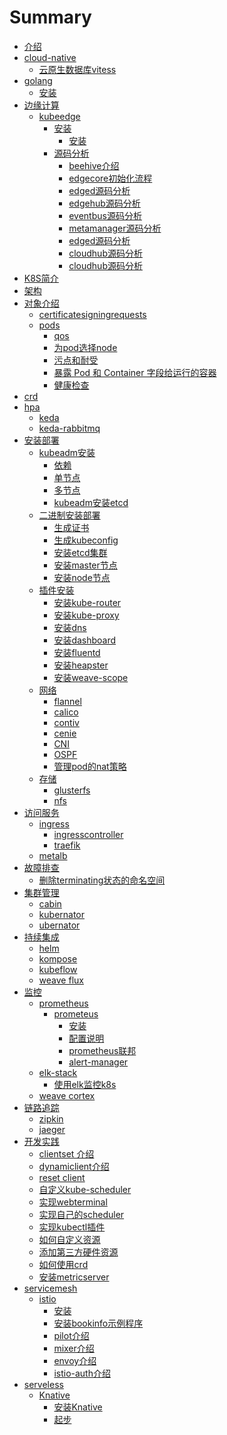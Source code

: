 # Summary

* [介绍](README.md)
* [cloud-native]()
  * [云原生数据库vitess](./cloudnative/cloud-native-vitess.md)
* [golang]()
   * [安装](golang/install.md)
* [边缘计算](edge-computing/readme.md)
   * [kubeedge](edge-computing/kubeedge/readme.md)
     * [安装]()
       * [安装](edge-computing/kubeedge/install/sourcecode.md)
     * [源码分析]()
       * [beehive介绍](edge-computing/kubeedge/kubeedge%20beehive%20介绍.md)
       * [edgecore初始化流程](edge-computing/kubeedge/edgecore初始化流程.md)
       * [edged源码分析](edge-computing/kubeedge/edgecore%20-%20edged源码分析.md)
       * [edgehub源码分析](edge-computing/kubeedge/edgecore%20-%20edgehub源码分析.md)
       * [eventbus源码分析](edge-computing/kubeedge/edgecore%20-%20eventbus.md)
       * [metamanager源码分析](edge-computing/kubeedge/edgecore%20-%20metamanager源码分析.md)
       * [edged源码分析](edge-computing/kubeedge/edgecore%20-%20servicebus源码分析.md)
       * [cloudhub源码分析](edge-computing/kubeedge/cloudcore%20-%20cloudhub.md)
       * [cloudhub源码分析](edge-computing/kubeedge/cloudcore%20-%20edgecontroller.md)
* [K8S简介](introduce/introduce-k8s.md)
* [架构](architecture/README.md)
* [对象介绍](object/README.md)
    * [certificatesigningrequests](object/certificatesigningrequests/README.md)
    * [pods](object/pods/README.md)
      * [qos](object/pods/pods-qos.md)
      * [为pod选择node](object/pods/pod-affinity.md)
      * [污点和耐受](object/pods/pod-taint-and-toleration.md)
      * [暴露 Pod 和 Container 字段给运行的容器](object/pods/pod-download-api.md)
      * [健康检查](object/pods/pod-health-check-and-lifecycle.md)
* [crd](object/custom-resource-definitions.md)
* [hpa]()
    * [keda](hpa/keda.md)
    * [keda-rabbitmq](hpa/使用RabbitMQ触发器创建ScaledObject.md)
* [安装部署](install/binary-install/README.md)
    * [kubeadm安装]()
        * [依赖](install/kubeadm-install/README.md)
        * [单节点](install/kubeadm-install/single-control-plane.md)
        * [多节点](install/kubeadm-install/multi-control-plane.md)
        * [kubeadm安装etcd](install/kubeadm-install/install-etcd-with-kubeadm.md)
    * [二进制安装部署](install/binary-install/get-binary.md)
        * [生成证书](install/binary-install/gencerts.md)
        * [生成kubeconfig](install/binary-install/genkubeconfig.md)
        * [安装etcd集群](install/binary-install/install-etcd.md)
        * [安装master节点](install/binary-install/install-master.md)
        * [安装node节点](install/binary-install/install-node.md)
    * [插件安装]()
        * [安装kube-router](install/addons/install-kube-router.md)
        * [安装kube-proxy](install/addons/install-kube-proxy.md)
        * [安装dns](install/addons/install-kube-dns.md)
        * [安装dashboard](install/addons/install-dashboard.md)
        * [安装fluentd](install/addons/install-fluentd-es.md)
        * [安装heapster](install/addons/install-heapster-influxdb-grafana.md)
        * [安装weave-scope](install/addons/weave-scope.md)
    * [网络](network/README.md)
        * [flannel](network/flanneld.md)
        * [calico](network/calico.md)
        * [contiv](network/contiv.md)
        * [cenie](network/CNI-cenie.md)
        * [CNI](network/CNI.md)
        * [OSPF](network/ospf.md)
        * [管理pod的nat策略](network/管理pod的nat策略.md)
    * [存储](storage/README.md)
        * [glusterfs](storage/gluster-storage.md)
        * [nfs](storage/nfs-strorage.md)
* [访问服务]()
    * [ingress](access-svc/ingress/README.md)     
        * [ingresscontroller](access-svc/ingress/nginx/nginx-ingress-controller.md)     
        * [traefik](access-svc/ingress/traefik/traefik-ingress.md)   
    * [metalb](access-svc/metalb%20-%20本地集群实现LoadBalancer.md)
* [故障排查]()
    * [删除terminating状态的命名空间](./trouble/delete-terminating-ns.md)
* [集群管理]()
    * [cabin](./cluster-mgr/cabin.md)
    * [kubernator](./cluster-mgr/kubernator.md)
    * [ubernator](./cluster-mgr/ubernator.md)
* [持续集成](CI/README.md)
    * [helm](CI/helm/README.md)
    * [kompose](CI/kompose/README.md)
    * [kubeflow](CI/kubeflow/README.md)
    * [weave flux](CI/Weave%20Flux/README.md)
* [监控]()
    * [prometheus]()
        * [prometeus](monitoring/prometheus/README.md)
            * [安装](monitoring/prometheus/install-prometheus.md)
            * [配置说明](monitoring/prometheus/prometheus.md)
            * [prometheus联邦](monitoring/prometheus/prometheus-federation.md)
            * [alert-manager](monitoring/prometheus/config-alertmgr.md)
    * [elk-stack]()
        * [使用elk监控k8s](monitoring/elkstack/use-elastic-stack-monito-k8s.md)
    * [weave cortex](monitoring/Weave%20Cortex/README.md)
* [链路追踪](tracing/README.md)
  * [zipkin](tracing/zipkin/install.md)
  * [jaeger](tracing/jaeger/get-start.md)
* [开发实践](develop/README.md)
    * [clientset 介绍](develop/develop-clientset.md)
    * [dynamiclient介绍](develop/develop-dynamiclient.md)
    * [reset client](develop/develop-restclient.md)
    * [自定义kube-scheduler](develop/self-develop-scheduler.md)
    * [实现webterminal](develop/develop-web-terminal.md)    
    * [实现自己的scheduler](develop/自定义k8s存储插件.md) 
    * [实现kubectl插件](develop/自定义kubectl插件.md)
    * [如何自定义资源](develop/deploy-custom-resources.md)
    * [添加第三方硬件资源](develop/how-to-add-device.md)
    * [如何使用crd](develop/how-to-use-crd.md)
    * [安装metricserver](develop/install-metric-server.md)
* [servicemesh](servicemesh/README.md)
    * [istio](servicemesh/istio/README.md)
        * [安装](servicemesh/istio/install.md)
        * [安装bookinfo示例程序](servicemesh/istio/example-bookinfo.md)
        * [pilot介绍](servicemesh/istio/pilot.md)
        * [mixer介绍](servicemesh/istio/mixer.md)
        * [envoy介绍](servicemesh/istio/envoy.md)
        * [istio-auth介绍](servicemesh/istio/istio-auth.md)
* [serveless](serverless/README.md)
    * [Knative](serverless/knative/README.md)
        * [安装Knative](serverless/knative/install.md)
        * [起步](serverless/knative/getstart.md)